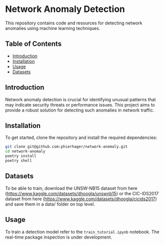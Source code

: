 # Network Anomaly Detection

This repository contains code and resources for detecting network anomalies using machine learning techniques.

## Table of Contents
- [Introduction](#introduction)
- [Installation](#installation)
- [Usage](#usage)
- [Datasets](#datasets)

## Introduction
Network anomaly detection is crucial for identifying unusual patterns that may indicate security threats or performance issues. This project aims to provide a robust solution for detecting such anomalies in network traffic.

## Installation
To get started, clone the repository and install the required dependencies:

```bash
git clone git@github.com:phierhager/network-anomaly.git
cd network-anomaly
poetry install
poetry shell
```

## Datasets
To be able to train, download the UNSW-NB15 dataset from here (https://www.kaggle.com/datasets/dhoogla/unswnb15) or the CIC-IDS2017 dataset from here (https://www.kaggle.com/datasets/dhoogla/cicids2017) and save them in a data/ folder on top level.

## Usage
To train a detection model refer to the `train_tutorial.ipynb` notebook. The real-time package inspection is under development.
